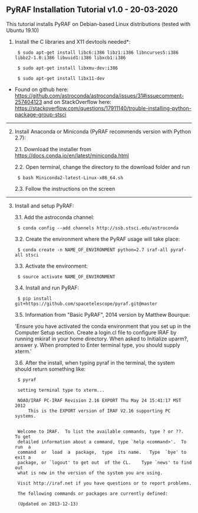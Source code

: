 PyRAF Installation Tutorial v1.0 - 20-03-2020
-----------------------------------------------------------------
This tutorial installs PyRAF on Debian-based Linux distributions (tested with Ubuntu 19.10)

1. Install the C libraries and X11 devtools needed*:

		$ sudo apt-get install libc6:i386 libz1:i386 libncurses5:i386 libbz2-1.0:i386 libuuid1:i386 libxcb1:i386

		$ sudo apt-get install libxmu-dev:i386

		$ sudo apt-get install libx11-dev

* Found on github here: https://github.com/astroconda/astroconda/issues/31#issuecomment-257404123
and on StackOverflow here: https://stackoverflow.com/questions/17911140/trouble-installing-python-package-group-stsci
-----------------------------------------------------------------
2. Install Anaconda or Miniconda (PyRAF recommends version with Python 2.7):

	2.1. Download the installer from https://docs.conda.io/en/latest/miniconda.html 

	2.2. Open terminal, change the directory to the download folder and run

		$ bash Miniconda2-latest-Linux-x86_64.sh

	2.3. Follow the instructions on the screen
-----------------------------------------------------------------
3. Install and setup PyRAF:

	3.1. Add the astroconda channel: 

		$ conda config --add channels http://ssb.stsci.edu/astroconda

	3.2. Create the environment where the PyRAF usage will take place:

		$ conda create -n NAME_OF_ENVIRONMENT python=2.7 iraf-all pyraf-all stsci

	3.3. Activate the environment:

		$ source activate NAME_OF_ENVIRONMENT

	3.4. Install and run PyRAF:

		$ pip install git+https://github.com/spacetelescope/pyraf.git@master
	
	3.5. Information from "Basic PyRAF", 2014 version by Matthew Bourque:

	'Ensure you have activated the conda environment that you set up in the Computer Setup
	section. Create a login.cl file to configure IRAF by running mkiraf in your home directory.
	When asked to Initialize uparm?, answer y. When prompted to Enter terminal
	type, you should supply xterm.'

	3.6. After the install, when typing pyraf in the terminal, the system should return something like:

		$ pyraf

		setting terminal type to xterm...

   		NOAO/IRAF PC-IRAF Revision 2.16 EXPORT Thu May 24 15:41:17 MST 2012
      		This is the EXPORT version of IRAF V2.16 supporting PC systems.


  		Welcome to IRAF.  To list the available commands, type ? or ??.  To get
  		detailed information about a command, type `help <command>'.  To run  a
  		command  or  load  a  package,  type  its name.   Type  `bye' to exit a
  		package, or `logout' to get out  of the CL.    Type `news' to find  out
  		what is new in the version of the system you are using.  

  		Visit http://iraf.net if you have questions or to report problems.

  		The following commands or packages are currently defined:

  		(Updated on 2013-12-13)


